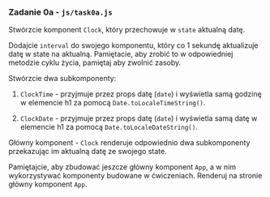 ### Zadanie 0a - `js/task0a.js`
Stwórzcie komponent `Clock`, który przechowuje w `state` aktualną datę.

Dodajcie `interval` do swojego komponentu, który co 1 sekundę aktualizuje datę w state na aktualną. Pamiętacie, aby zrobić to w odpowiedniej metodzie cyklu życia, pamiętaj aby zwolnić zasoby.

Stwórzcie dwa subkomponenty:

1. `ClockTime` - przyjmuje przez props datę (`date`) i wyświetla samą godzinę w elemencie h1 za pomocą `Date.toLocaleTimeString()`.

2. `ClockDate` - przyjmuje przez props datę (`date`) i wyświetla samą datę w elemencie h1 za pomocą `Date.toLocaleDateString()`.

Główny komponent - `Clock` renderuje odpowiednio dwa subkomponenty przekazując im aktualną datę ze swojego state.

Pamiętajcie, aby zbudować jeszcze główny komponent `App`, a w nim wykorzystywać komponenty budowane w ćwiczeniach. Renderuj na stronie główny komponent `App`.